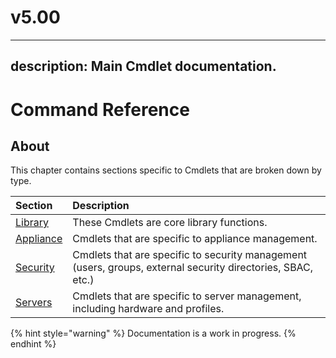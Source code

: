 # v5.00

---
description: Main Cmdlet documentation.
---

# Command Reference

## About

This chapter contains sections specific to Cmdlets that are broken down by type.

| Section | Description |
| :--- | :--- |
| [Library](library/) | These Cmdlets are core library functions. |
| [Appliance](appliance/) | Cmdlets that are specific to appliance management. |
| [Security](security/) | Cmdlets that are specific to security management \(users, groups, external security directories, SBAC, etc.\) |
| [Servers](servers/) | Cmdlets that are specific to server management, including hardware and profiles. |



{% hint style="warning" %}
Documentation is a work in progress.
{% endhint %}

